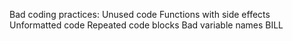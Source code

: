 Bad coding practices:
Unused code
Functions with side effects
Unformatted code
Repeated code blocks
Bad variable names BILL
